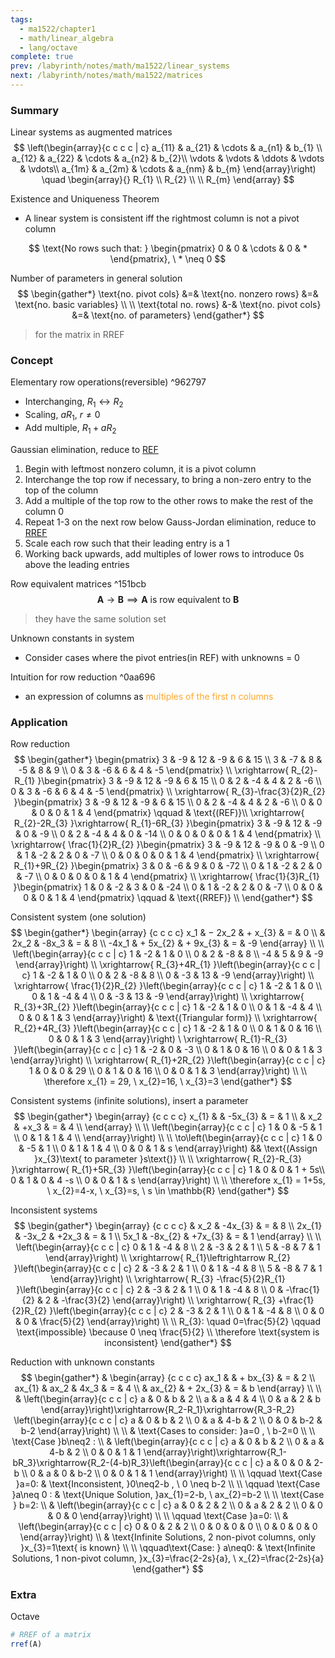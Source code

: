 ```yaml
---
tags:
  - ma1522/chapter1
  - math/linear_algebra
  - lang/octave
complete: true
prev: /labyrinth/notes/math/ma1522/linear_systems
next: /labyrinth/notes/math/ma1522/matrices
---
```

   
### Summary
Linear systems as augmented matrices
$$
\left(\begin{array}{c c c c | c}
a_{11} & a_{21} & \cdots & a_{n1} & b_{1} \\
a_{12} & a_{22} & \cdots & a_{n2} & b_{2}\\
\vdots & \vdots & \ddots & \vdots & \vdots\\
a_{1m} & a_{2m} & \cdots & a_{nm} & b_{m}
\end{array}\right) \quad
\begin{array}{}
R_{1} \\ R_{2} \\  \\ R_{m}
\end{array}
$$

Existence and Uniqueness Theorem
- A linear system is consistent iff the rightmost column is not a pivot column

$$
\text{No rows such that: }
\begin{pmatrix}
0 & 0 & \cdots & 0 & *
\end{pmatrix}, \ * \neq 0
$$

Number of parameters in general solution
$$
\begin{gather*}
\text{no. pivot cols} &=& \text{no. nonzero rows} &=& \text{no. basic variables} \\
\\
\text{total no. rows} &-& \text{no. pivot cols} &=& \text{no. of parameters}
\end{gather*}
$$
> for the matrix in RREF
### Concept
Elementary row operations(reversible) ^962797
- Interchanging, $R_{1}\leftrightarrow R_{2}$
- Scaling, $aR_{1}, \ r\neq0$
- Add multiple, $R_{1}+aR_{2}$

Gaussian elimination, reduce to [REF](/labyrinth/notes/math/ma1522/row_echelon_form#^17a789)
1. Begin with leftmost nonzero column, it is a pivot column
2. Interchange the top row if necessary, to bring a non-zero entry to the top of the column 
3. Add a multiple of the top row to the other rows to make the rest of the column 0
4. Repeat 1-3 on the next row below
Gauss-Jordan elimination, reduce to [RREF](/labyrinth/notes/math/ma1522/row_echelon_form#^259d40)
6. Scale each row such that their leading entry is a 1
7. Working back upwards, add multiples of lower rows to introduce 0s above the leading entries

Row equivalent matrices ^151bcb
$$
\mathbf{A}\to \mathbf{B} \implies \mathbf{A}\text{ is row equivalent to }\mathbf{B}
$$
> they have the same solution set 

Unknown constants in system
- Consider cases where the pivot entries(in REF) with unknowns = 0

Intuition for row reduction ^0aa696
- an expression of columns as <span style="color:rgb(255, 167, 40)">multiples of the first n columns</span>
### Application
Row reduction
$$
\begin{gather*}
\begin{pmatrix}
3 & -9 & 12 & -9 & 6 & 15 \\
3 & -7 & 8 & -5 & 8 & 9 \\
0 & 3 & -6 & 6 & 4 & -5
\end{pmatrix} \\
\xrightarrow{ R_{2}-R_{1} }\begin{pmatrix}
3 & -9 & 12 & -9 & 6 & 15 \\
0 & 2 & -4 & 4 & 2 & -6 \\
0 & 3 & -6 & 6 & 4 & -5
\end{pmatrix} \\
\xrightarrow{ R_{3}-\frac{3}{2}R_{2} }\begin{pmatrix}
3 & -9 & 12 & -9 & 6 & 15 \\
0 & 2 & -4 & 4 & 2 & -6 \\
0 & 0 & 0 & 0 & 1 & 4
\end{pmatrix} \qquad & \text{(REF)}\\
\xrightarrow{ R_{2}-2R_{3} }\xrightarrow{ R_{1}-6R_{3} }\begin{pmatrix}
3 & -9 & 12 & -9 & 0 & -9 \\
0 & 2 & -4 & 4 & 0 & -14 \\
0 & 0 & 0 & 0 & 1 & 4
\end{pmatrix} \\
\xrightarrow{ \frac{1}{2}R_{2} }\begin{pmatrix}
3 & -9 & 12 & -9 & 0 & -9 \\
0 & 1 & -2 & 2 & 0 & -7 \\
0 & 0 & 0 & 0 & 1 & 4
\end{pmatrix} \\
\xrightarrow{ R_{1}+9R_{2} }\begin{pmatrix}
3 & 0 & -6 & 9 & 0 & -72 \\
0 & 1 & -2 & 2 & 0 & -7 \\
0 & 0 & 0 & 0 & 1 & 4
\end{pmatrix} \\
\xrightarrow{ \frac{1}{3}R_{1} }\begin{pmatrix}
1 & 0 & -2 & 3 & 0 & -24 \\
0 & 1 & -2 & 2 & 0 & -7 \\
0 & 0 & 0 & 0 & 1 & 4
\end{pmatrix} \qquad & \text{(RREF)} \\
\end{gather*}
$$

Consistent system (one solution)
$$
\begin{gather*}
\begin{array} {c c c c}
x_1 & − 2x_2 & + x_{3} & = & 0 \\
& 2x_2 & -8x_3 & = & 8 \\
-4x_1 & + 5x_{2} & + 9x_{3} & = & -9
\end{array} \\
\\
\left(\begin{array}{c c c | c}
1 & -2 & 1 & 0 \\
0 & 2 & -8 & 8 \\
-4 & 5 & 9 & -9
\end{array}\right) \\
\xrightarrow{ R_{3}+4R_{1} }\left(\begin{array}{c c c | c}
1 & -2 & 1 & 0 \\
0 & 2 & -8 & 8 \\
0 & -3 & 13 & -9
\end{array}\right) \\
\xrightarrow{ \frac{1}{2}R_{2} }\left(\begin{array}{c c c | c}
1 & -2 & 1 & 0 \\
0 & 1 & -4 & 4 \\
0 & -3 & 13 & -9
\end{array}\right) \\
\xrightarrow{ R_{3}+3R_{2} }\left(\begin{array}{c c c | c}
1 & -2 & 1 & 0 \\
0 & 1 & -4 & 4 \\
0 & 0 & 1 & 3
\end{array}\right) & \text{(Triangular form)} \\
\xrightarrow{ R_{2}+4R_{3} }\left(\begin{array}{c c c | c}
1 & -2 & 1 & 0 \\
0 & 1 & 0 & 16 \\
0 & 0 & 1 & 3
\end{array}\right) \
\xrightarrow{ R_{1}-R_{3} }\left(\begin{array}{c c c | c}
1 & -2 & 0 & -3 \\
0 & 1 & 0 & 16 \\
0 & 0 & 1 & 3
\end{array}\right) \\
\xrightarrow{ R_{1}+2R_{2} }\left(\begin{array}{c c c | c}
1 & 0 & 0 & 29 \\
0 & 1 & 0 & 16 \\
0 & 0 & 1 & 3
\end{array}\right) \\
\\
\therefore x_{1} = 29, \ x_{2}=16, \ x_{3}=3
\end{gather*}
$$

Consistent systems (infinite solutions), insert a parameter
$$
\begin{gather*}
\begin{array} {c c c c}
x_{1} &  & -5x_{3} & = & 1 \\
 & x_2 & +x_3 & = & 4 \\
\end{array} \\
\\
\left(\begin{array}{c c c | c}
1 & 0 & -5 & 1 \\
0 & 1 & 1 & 4 \\
\end{array}\right) \\
\\
\to\left(\begin{array}{c c c | c}
1 & 0 & -5 & 1 \\
0 & 1 & 1 & 4 \\
0 & 0 & 1 & s
\end{array}\right) && \text{(Assign }x_{3}\text{ to parameter }s\text{)} \\
\\
\xrightarrow{ R_{2}-R_{3} }\xrightarrow{ R_{1}+5R_{3} }\left(\begin{array}{c c c | c}
1 & 0 & 0 & 1 + 5s\\
0 & 1 & 0 & 4 -s \\
0 & 0 & 1 & s
\end{array}\right) \\
\\
\therefore x_{1} = 1+5s, \ x_{2}=4-x, \ x_{3}=s, \ s \in \mathbb{R}
\end{gather*}
$$

Inconsistent systems
$$
\begin{gather*}
\begin{array} {c c c c}
& x_2 & -4x_{3} & = & 8 \\
2x_{1} & -3x_2 & +2x_3 & = & 1 \\
5x_1 & -8x_{2} & +7x_{3} & = & 1
\end{array} \\
\\
\left(\begin{array}{c c c | c}
0 & 1 & -4 & 8 \\
2 & -3 & 2 & 1 \\
5 & -8 & 7 & 1
\end{array}\right) \\
\xrightarrow{ R_{1}\leftrightarrow R_{2} }\left(\begin{array}{c c c | c}
2 & -3 & 2 & 1 \\
0 & 1 & -4 & 8 \\
5 & -8 & 7 & 1
\end{array}\right) \\
\xrightarrow{ R_{3} -\frac{5}{2}R_{1} }\left(\begin{array}{c c c | c}
2 & -3 & 2 & 1 \\
0 & 1 & -4 & 8 \\
0 & -\frac{1}{2} & 2 & -\frac{3}{2}
\end{array}\right) \\
\xrightarrow{ R_{3} +\frac{1}{2}R_{2} }\left(\begin{array}{c c c | c}
2 & -3 & 2 & 1 \\
0 & 1 & -4 & 8 \\
0 & 0 & 0 & \frac{5}{2}
\end{array}\right) \\
\\
R_{3}: \quad 0=\frac{5}{2} \qquad \text{impossible} \because 0 \neq \frac{5}{2} \\
\therefore \text{system is inconsistent}
\end{gather*}
$$

Reduction with unknown constants
$$
\begin{gather*}
& \begin{array} {c c c c}
ax_1 & & + bx_{3} & = & 2 \\
ax_{1} & ax_2 & 4x_3 & = & 4 \\
& ax_{2} & + 2x_{3} & = & b
\end{array} \\
\\
& \left(\begin{array}{c c c | c}
a & 0 & b & 2 \\
a & a & 4 & 4 \\
0 & a & 2 & b
\end{array}\right)\xrightarrow{R_2-R_1}\xrightarrow{R_3-R_2}
\left(\begin{array}{c c c | c}
a & 0 & b & 2 \\
0 & a & 4-b & 2 \\
0 & 0 & b-2 & b-2
\end{array}\right) \\
\\
& \text{Cases to consider: }a=0 , \ b-2=0 \\
\\
\text{Case }b\neq2 : \\
& \left(\begin{array}{c c c | c}
a & 0 & b & 2 \\
0 & a & 4-b & 2 \\
0 & 0 & 1 & 1
\end{array}\right)\xrightarrow{R_1-bR_3}\xrightarrow{R_2-(4-b)R_3}\left(\begin{array}{c c c | c}
a & 0 & 0 & 2-b \\
0 & a & 0 & b-2 \\
0 & 0 & 1 & 1
\end{array}\right)  \\
\\
\qquad \text{Case }a=0: & \text{Inconsistent, }0\neq2-b , \ 0 \neq b-2 \\
\\
\qquad \text{Case }a\neq 0 : & \text{Unique Solution, }ax_{1}=2-b, \ ax_{2}=b-2 \\
\\
\text{Case } b=2: \\
& \left(\begin{array}{c c c | c}
a & 0 & 2 & 2 \\
0 & a & 2 & 2 \\
0 & 0 & 0 & 0
\end{array}\right) \\
\\
\qquad \text{Case }a=0: \\
& \left(\begin{array}{c c c | c}
0 & 0 & 2 & 2 \\
0 & 0 & 0 & 0 \\
0 & 0 & 0 & 0
\end{array}\right) \\
& \text{Infinite Solutions, 2 non-pivot columns, only }x_{3}=1\text{ is known} \\
\\
\qquad\text{Case: } a\neq0: & \text{Infinite Solutions, 1 non-pivot column, }x_{3}=\frac{2-2s}{a}, \ x_{2}=\frac{2-2s}{a}
\end{gather*}
$$
### Extra
Octave
```octave
# RREF of a matrix
rref(A)
```